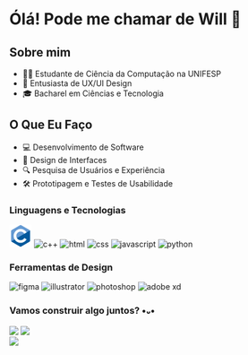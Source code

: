 # Ólá! Pode me chamar de Will 🖖

## Sobre mim

- 👨‍💻 Estudante de Ciência da Computação na UNIFESP  
- 🌟 Entusiasta de UX/UI Design  
- 🎓 Bacharel em Ciências e Tecnologia

## O Que Eu Faço

- 💻 Desenvolvimento de Software  
- 🎨 Design de Interfaces  
- 🔍 Pesquisa de Usuários e Experiência  
- 🛠️ Prototipagem e Testes de Usabilidade

### Linguagens e Tecnologias

<a target="_blank" rel="noreferrer"> <img src="https://raw.githubusercontent.com/devicons/devicon/master/icons/c/c-original.svg" alt="c" width="40" height="40"/> </a> 
<a target="_blank" rel="noreferrer"> <img src="https://upload.wikimedia.org/wikipedia/commons/1/18/ISO_C%2B%2B_Logo.svg" alt="c++" width="40" height="40"/> </a> 
<a target="_blank" rel="noreferrer"> <img src="https://upload.wikimedia.org/wikipedia/commons/6/61/HTML5_logo_and_wordmark.svg" alt="html" width="40" height="40"/> </a> 
<a target="_blank" rel="noreferrer"> <img src="https://upload.wikimedia.org/wikipedia/commons/d/d5/CSS3_logo_and_wordmark.svg" alt="css" width="40" height="40"/> </a> 
<a target="_blank" rel="noreferrer"> <img src="https://upload.wikimedia.org/wikipedia/commons/6/6a/JavaScript-logo.png" alt="javascript" width="40" height="40"/> </a> 
<a target="_blank" rel="noreferrer"> <img src="https://upload.wikimedia.org/wikipedia/commons/c/c3/Python-logo-notext.svg" alt="python" width="40" height="40"/> </a> 

### Ferramentas de Design
<a target="_blank" rel="noreferrer"> <img src="https://upload.wikimedia.org/wikipedia/commons/3/33/Figma-logo.svg" alt="figma" width="40" height="40"/> </a> 
<a target="_blank" rel="noreferrer"> <img src="https://upload.wikimedia.org/wikipedia/commons/f/fb/Adobe_Illustrator_CC_icon.svg" alt="illustrator" width="40" height="40"/> </a> 
<a target="_blank" rel="noreferrer"> <img src="https://upload.wikimedia.org/wikipedia/commons/a/af/Adobe_Photoshop_CC_icon.svg" alt="photoshop" width="40" height="40"/> </a> 
<a target="_blank" rel="noreferrer"> <img src="https://upload.wikimedia.org/wikipedia/commons/c/c2/Adobe_XD_CC_icon.svg" alt="adobe xd" width="40" height="40"/> </a> 
  

### Vamos construir algo juntos? •᎑•

  <a href="mailto:william.silva13@unifesp.br" target="_blank"><img src="https://img.shields.io/badge/-Gmail-%23333?style=for-the-badge&logo=gmail&logoColor=white"></a>
  <a href="https://www.linkedin.com/in/williamsilva-/" target="_blank"><img src="https://img.shields.io/badge/-LinkedIn-%230077B5?style=for-the-badge&logo=linkedin&logoColor=white" target="_blank"></a>  
  <a href="https://www.instagram.com/willliamsiilva/" target="_blank"><img src="https://img.shields.io/badge/-Instagram-%23E4405F?style=for-the-badge&logo=instagram&logoColor=white" target="_blank"></a>

